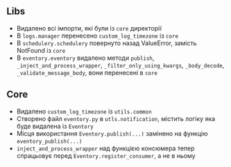 ## Libs

* Видалено всі імпорти, які були із `core` директорії
* В `logs.manager` перенесено `custom_log_timezone` із `core`
* В `schedulery.schedulery` повернуто назад ValueError, замість NotFound із `core`
* В `eventory.eventory` видалено методи `publish`, `_inject_and_process_wrapper`, `_filter_only_using_kwargs`, `_body_decode`, `_validate_message_body`, вони перенесені в `core`
## Core

* Видалено `custom_log_timezone` із `utils.common`
* Створено файл `eventory.py` в `utls.notification`, містить логіку яка буде видалена із `Eventory`
* Місця використання `Eventory.publish(...)` замінено на функцію `eventory_publish(...)`
* `inject_and_process_wrapper` над функцією консюмера тепер спрацьовує перед `Eventory.register_consumer`, а не в ньому